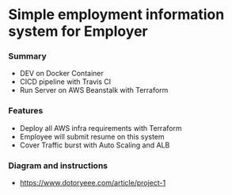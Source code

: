 # Simple employment information system for Employer
### Summary
+ DEV on Docker Container
+ CICD pipeline with Travis CI
+ Run Server on AWS Beanstalk with Terraform
### Features
+ Deploy all AWS infra requirements with Terraform
+ Employee will submit resume on this system
+ Cover Traffic burst with Auto Scaling and ALB
### Diagram and instructions
+ https://www.dotoryeee.com/article/project-1